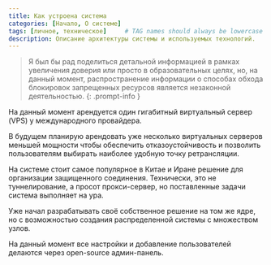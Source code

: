 ```yaml
---
title: Как устроена система
categories: [Начало, О системе]
tags: [личное, техническое]     # TAG names should always be lowercase
description: Описание архитектуры системы и используемых технологий.
---
```


> Я был бы рад поделиться детальной информацией в рамках увеличения доверия или просто в образовательных целях, но, на данный момент, распространение информации о способах обхода блокировок запрещенных ресурсов является незаконной деятельностью.
{: .prompt-info }

На данный момент арендуется один гигабитный виртуальный сервер (VPS) у международного провайдера.

В будущем планирую арендовать уже несколько виртуальных серверов меньшей мощности чтобы обеспечить отказоустойчивость и позволить пользователям выбирать наиболее удобную точку ретрансляции.

На системе стоит самое популярное в Китае и Иране решение для организации защищенного соединения. Технически, это не туннелирование, а просот прокси-сервер, но поставленные задачи система выполняет на ура.

Уже начал разрабатывать своё собственное решение на том же ядре, но с возможностью создания распределенной системы с множеством узлов.

На данный момент все настройки и добавление пользователей делаются через open-source админ-панель.